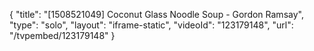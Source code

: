 {
    "title": "[1508521049] Coconut Glass Noodle Soup - Gordon Ramsay",
    "type": "solo",
    "layout": "iframe-static",
    "videoId": "123179148",
    "url": "\/tvpembed\/123179148"
}